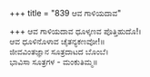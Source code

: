 +++
title = "839 ಆವ ಗಾಳಿಯದಾವ"

+++
ಆವ ಗಾಳಿಯದಾವ ಧೂಳ್ಕಣವ ಪೊತ್ತಿಹುದೊ!।  
ಆವ ಧೂಳಿನೊಳಾವ ಚೈತನ್ಯಕಣವೋ!॥  
ಜೀವವಿಂತಜ್ಞಾನ ಸೂತ್ರದಾಟದ ಬೊಂಬೆ।  
ಭಾವಿಸಾ ಸೂತ್ರಗಳ - ಮಂಕುತಿಮ್ಮ॥  
